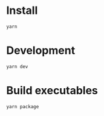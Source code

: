 # Install

```
yarn
```

# Development

```
yarn dev
```

# Build executables

```
yarn package
```
